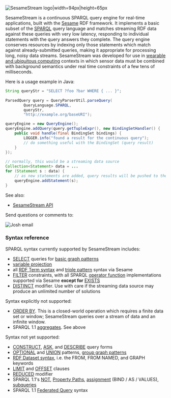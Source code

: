 <!-- This README can be viewed at https://github.com/joshsh/sesamestream/wiki -->

![SesameStream logo|width=94px|height=65px](https://github.com/joshsh/sesamestream/wiki/graphics/sesamestream-logo-small.png)

SesameStream is a continuous SPARQL query engine for real-time applications, built with the [Sesame](http://www.openrdf.org/) RDF framework.  It implements a basic subset of the [SPARQL](http://www.w3.org/TR/sparql11-query/) query language and matches streaming RDF data against these queries with very low latency, responding to individual statements with the query answers they complete.  The query engine conserves resources by indexing only those statements which match against already-submitted queries, making it appropriate for processing long, noisy data streams.  SesameStream was developed for use in [wearable and ubiquitous computing](https://github.com/joshsh/extendo) contexts in which sensor data must be combined with background semantics under real time constraints of a few tens of milliseconds.

Here is a usage example in Java:

```java
String queryStr = "SELECT ?foo ?bar WHERE { ... }";
    
ParsedQuery query = QueryParserUtil.parseQuery(
        QueryLanguage.SPARQL,
        queryStr,
        "http://example.org/baseURI");

queryEngine = new QueryEngine();
queryEngine.addQuery(query.getTupleExpr(), new BindingSetHandler() {
    public void handle(final BindingSet bindings) {
        LOGGER.info("found a result for the continuous query");
        // do something useful with the BindingSet (query result)
    }
});    
    
// normally, this would be a streaming data source
Collection<Statement> data = ...
for (Statement s : data) {
    // as new statements are added, query results will be pushed to the BindingSetHandler
    queryEngine.addStatement(s);        
}
```

See also:
* [SesameStream API](http://fortytwo.net/projects/sesamestream/api/latest/)

Send questions or comments to:

![Josh email](http://fortytwo.net/Home_files/josh_email.jpg)


### Syntax reference

SPARQL syntax currently supported by SesameStream includes:
* [SELECT](http://www.w3.org/TR/sparql11-query/#select) queries for [basic graph patterns](http://www.w3.org/TR/sparql11-query/#BasicGraphPatterns)
* [variable projection](http://www.w3.org/TR/sparql11-query/#modProjection)
* all [RDF Term syntax](http://www.w3.org/TR/sparql11-query/#syntaxTerms) and [triple pattern](http://www.w3.org/TR/sparql11-query/#QSynTriples) syntax via Sesame
* [FILTER](http://www.w3.org/TR/sparql11-query/#tests) constraints, with all SPARQL [operator function](http://www.w3.org/TR/sparql11-query/#SparqlOps) implementations supported via Sesame **except for** [EXISTS](http://www.w3.org/TR/sparql11-query/#func-filter-exists)
* [DISTINCT](http://www.w3.org/TR/sparql11-query/#modDuplicates) modifier.  Use with care if the streaming data source may produce an unlimited number of solutions

Syntax explicitly not supported:
* [ORDER BY](http://www.w3.org/TR/sparql11-query/#modOrderBy).  This is a closed-world operation which requires a finite data set or window; SesameStream queries over a stream of data and an infinite window.
* SPARQL 1.1 [aggregates](http://www.w3.org/TR/sparql11-query/#aggregates).  See above

Syntax not yet supported:
* [CONSTRUCT](http://www.w3.org/TR/sparql11-query/#construct), [ASK](http://www.w3.org/TR/sparql11-query/#ask), and [DESCRIBE](http://www.w3.org/TR/sparql11-query/#describe) query forms
* [OPTIONAL](http://www.w3.org/TR/sparql11-query/#optionals) and [UNION](http://www.w3.org/TR/sparql11-query/#alternatives) patterns, [group graph patterns](http://www.w3.org/TR/sparql11-query/#GroupPatterns)
* [RDF Dataset syntax](http://www.w3.org/TR/sparql11-query/#rdfDataset), i.e. the FROM, FROM NAMED, and GRAPH keywords
* [LIMIT](http://www.w3.org/TR/sparql11-query/#modResultLimit) and [OFFSET](http://www.w3.org/TR/sparql11-query/#modOffset) clauses
* [REDUCED](http://www.w3.org/TR/sparql11-query/#modDuplicates) modifier
* SPARQL 1.1's [NOT](http://www.w3.org/TR/sparql11-query/#negation), [Property Paths](http://www.w3.org/TR/sparql11-query/#propertypaths), [assignment](http://www.w3.org/TR/sparql11-query/#assignment) (BIND / AS / VALUES), [subqueries](http://www.w3.org/TR/sparql11-query/#subqueries)
* SPARQL 1.1 [Federated Query](http://www.w3.org/TR/sparql11-federated-query/) syntax
